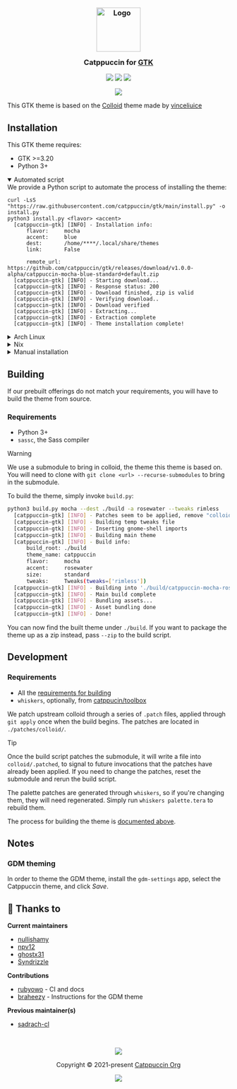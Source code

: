 <h3 align="center">
	<img src="https://raw.githubusercontent.com/catppuccin/catppuccin/main/assets/logos/exports/1544x1544_circle.png" width="100" alt="Logo"/><br/>
	<img src="https://raw.githubusercontent.com/catppuccin/catppuccin/main/assets/misc/transparent.png" height="30" width="0px"/>
	Catppuccin for <a href="https://gtk.org/">GTK</a>
	<img src="https://raw.githubusercontent.com/catppuccin/catppuccin/main/assets/misc/transparent.png" height="30" width="0px"/>
</h3>

<p align="center">
    <a href="https://github.com/catppuccin/gtk/stargazers"><img src="https://img.shields.io/github/stars/catppuccin/gtk?colorA=363a4f&colorB=b7bdf8&style=for-the-badge"></a>
    <a href="https://github.com/catppuccin/gtk/issues"><img src="https://img.shields.io/github/issues/catppuccin/gtk?colorA=363a4f&colorB=f5a97f&style=for-the-badge"></a>
    <a href="https://github.com/catppuccin/gtk/contributors"><img src="https://img.shields.io/github/contributors/catppuccin/gtk?colorA=363a4f&colorB=a6da95&style=for-the-badge"></a>
</p>

<p align="center">
  <img src="assets/res.webp"/>
</p>

This GTK theme is based on the [Colloid](https://github.com/vinceliuice/Colloid-gtk-theme) theme made by [vinceliuice](https://github.com/vinceliuice)


## Installation
This GTK theme requires:
- GTK >=3.20
- Python 3+

<details open>
  <summary>Automated script</summary>
  We provide a Python script to automate the process of installing the theme:

  ```
  curl -LsS "https://raw.githubusercontent.com/catppuccin/gtk/main/install.py" -o install.py
  python3 install.py <flavor> <accent>
    [catppuccin-gtk] [INFO] - Installation info:
        flavor:     mocha
        accent:     blue
        dest:       /home/****/.local/share/themes
        link:       False

        remote_url: https://github.com/catppuccin/gtk/releases/download/v1.0.0-alpha/catppuccin-mocha-blue-standard+default.zip
    [catppuccin-gtk] [INFO] - Starting download...
    [catppuccin-gtk] [INFO] - Response status: 200
    [catppuccin-gtk] [INFO] - Download finished, zip is valid
    [catppuccin-gtk] [INFO] - Verifying download..
    [catppuccin-gtk] [INFO] - Download verified
    [catppuccin-gtk] [INFO] - Extracting...
    [catppuccin-gtk] [INFO] - Extraction complete
    [catppuccin-gtk] [INFO] - Theme installation complete! 
  ```
</details>

<details>
  <summary>Arch Linux</summary>
  With your favourite AUR helper, you can install your theme of choice:

  ```bash
  yay -S catppuccin-gtk-theme-<flavor>
  paru -S catppuccin-gtk-theme-<flavor>
  ```
</details>

<details>
  <summary>Nix</summary>

  We have created a Nix module (<a href="https://github.com/catppuccin/nix">catppuccin/nix</a>) for theming apps under Nix, and recommend that you use it.
  You can set up our Nix module for GTK with the following config:
  ```nix
  {inputs, ...}: {
    imports = [inputs.catppuccin.homeManagerModules.catppuccin];

    gtk = {
      enable = true;
      catppuccin = {
        enable = true;
        flavor = "mocha";
        accent = "pink";
        size = "standard";
        tweaks = [ "normal" ];
      };
    };
  }
  ```
  > [!TIP]
  > For further information on the options available with our module, see the [full documentation](https://github.com/catppuccin/nix/blob/main/docs/home-manager-options.md#gtkcatppuccinenable).

  Alternatively, if you are not using our Nix module, you can grab the theme from <a href="https://github.com/NixOS/nixpkgs/blob/master/pkgs/data/themes/catppuccin-gtk/default.nix">nixpkgs/catppuccin-gtk</a>.
</details>

<details>
  <summary>Manual installation</summary>
  If your distro does not package our theme, and the installation script will not work for your use case, you can pull down releases and extract them yourself.

  ```bash
  cd ~/.local/share/themes

  local ROOT_URL="https://https://github.com/catppuccin/gtk/releases/download"
  local RELEASE = "v1.0.0"
  local FLAVOR = "mocha"
  local ACCENT = "mauve"
  curl -LsS "${ROOT_URL}/${RELEASE}/catppuccin-${FLAVOR}-${ACCENT}-standard+default.zip"

  unzip catppuccin-${FLAVOR}-${ACCENT}-standard+default.zip

  export THEME_DIR="~/.local/share/themes/catppuccin-${FLAVOR}-${ACCENT}-standard+default"

  # Optionally, add support for libadwaita
  mkdir -p "${HOME}/.config/gtk-4.0" && 
  ln -sf "${THEME_DIR}/gtk-4.0/assets" "${HOME}/.config/gtk-4.0/assets" &&
  ln -sf "${THEME_DIR}/gtk-4.0/gtk.css" "${HOME}/.config/gtk-4.0/gtk.css" &&
  ln -sf "${THEME_DIR}/gtk-4.0/gtk-dark.css" "${HOME}/.config/gtk-4.0/gtk-dark.css"
  ```
</details>

## Building
If our prebuilt offerings do not match your requirements, you will have to build the theme from source.

### Requirements
- Python 3+
- `sassc`, the Sass compiler

> [!WARNING]
> We use a submodule to bring in colloid, the theme this theme is based on. You will need to clone
> with `git clone <url> --recurse-submodules` to bring in the submodule.

To build the theme, simply invoke `build.py`:
```bash
python3 build.py mocha --dest ./build -a rosewater --tweaks rimless
  [catppuccin-gtk] [INFO] - Patches seem to be applied, remove "colloid/.patched" to force application (this may fail)
  [catppuccin-gtk] [INFO] - Building temp tweaks file
  [catppuccin-gtk] [INFO] - Inserting gnome-shell imports
  [catppuccin-gtk] [INFO] - Building main theme
  [catppuccin-gtk] [INFO] - Build info:
      build_root: ./build
      theme_name: catppuccin
      flavor:     mocha
      accent:     rosewater
      size:       standard
      tweaks:     Tweaks(tweaks=['rimless'])
  [catppuccin-gtk] [INFO] - Building into './build/catppuccin-mocha-rosewater-standard+rimless'...
  [catppuccin-gtk] [INFO] - Main build complete
  [catppuccin-gtk] [INFO] - Bundling assets...
  [catppuccin-gtk] [INFO] - Asset bundling done
  [catppuccin-gtk] [INFO] - Done!
```

You can now find the built theme under `./build`. If you want to package the theme up as a zip instead, pass `--zip` to the build script.

## Development

### Requirements
- All the [requirements for building](#building)
- `whiskers`, optionally, from [catppucin/toolbox](https://github.com/catppuccin/toolbox/tree/main/whiskers#installation)

We patch upstream colloid through a series of `.patch` files, applied through `git apply` once when the build begins.
The patches are located in `./patches/colloid/`. 
<br>
> [!TIP]
> Once the build script patches the submodule, it will write a file into
> `colloid/.patched`, to signal to future invocations that the patches have already been applied.
> If you need to change the patches, reset the submodule and rerun the build script.

The palette patches are generated through `whiskers`,
so if you're changing them, they will need regenerated. Simply run `whiskers palette.tera` to rebuild them.

The process for building the theme is [documented above](#building).

## Notes

### GDM theming
In order to theme the GDM theme, install the `gdm-settings` app, select the Catppuccin theme, and click *Save*.

## 💝 Thanks to

**Current maintainers**

- [nullishamy](https://github.com/nullishamy)
- [npv12](https://github.com/npv12)
- [ghostx31](https://github.com/ghostx31)
- [Syndrizzle](https://github.com/Syndrizzle)

**Contributions**

- [rubyowo](https://github.com/rubyowo) - CI and docs
- [braheezy](https://github.com/braheezy) - Instructions for the GDM theme

**Previous maintainer(s)**

- [sadrach-cl](https://github.com/sadrach-cl)

&nbsp;

<p align="center"><img src="https://raw.githubusercontent.com/catppuccin/catppuccin/main/assets/footers/gray0_ctp_on_line.svg?sanitize=true" /></p>
<p align="center">Copyright &copy; 2021-present <a href="https://github.com/catppuccin" target="_blank">Catppuccin Org</a>
<p align="center"><a href="https://github.com/catppuccin/gtk/blob/main/LICENSE"><img src="https://img.shields.io/static/v1.svg?style=for-the-badge&label=License&message=GPLv3&logoColor=d9e0ee&colorA=363a4f&colorB=b7bdf8"/></a></p>

